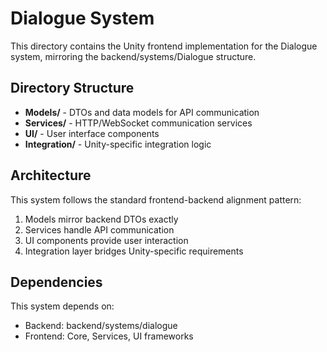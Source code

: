 # Dialogue System

This directory contains the Unity frontend implementation for the Dialogue system, mirroring the backend/systems/Dialogue structure.

## Directory Structure

- **Models/** - DTOs and data models for API communication
- **Services/** - HTTP/WebSocket communication services
- **UI/** - User interface components
- **Integration/** - Unity-specific integration logic

## Architecture

This system follows the standard frontend-backend alignment pattern:
1. Models mirror backend DTOs exactly
2. Services handle API communication
3. UI components provide user interaction
4. Integration layer bridges Unity-specific requirements

## Dependencies

This system depends on:
- Backend: backend/systems/dialogue
- Frontend: Core, Services, UI frameworks
